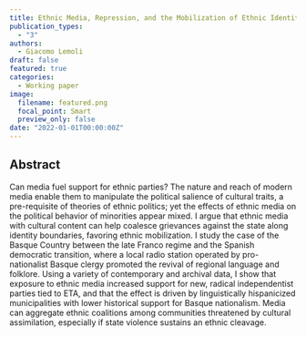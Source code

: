 ```yaml
---
title: Ethnic Media, Repression, and the Mobilization of Ethnic Identity
publication_types:
  - "3"
authors:
  - Giacomo Lemoli
draft: false
featured: true
categories:
  - Working paper
image:
  filename: featured.png
  focal_point: Smart
  preview_only: false
date: "2022-01-01T00:00:00Z"
---
```


## Abstract

Can media fuel support for ethnic parties? The nature and reach of modern media enable them to manipulate the political salience of cultural traits, a pre-requisite of theories of ethnic politics; yet the effects of ethnic media on the political behavior of minorities appear mixed. I argue that ethnic media with cultural content can help coalesce grievances against the state along identity boundaries, favoring ethnic mobilization. I study the case of the Basque Country between the late Franco regime and the Spanish democratic transition, where a local radio station operated by pro-nationalist Basque clergy promoted the revival of regional language and folklore. Using a variety of contemporary and archival data, I show that exposure to ethnic media increased support for new, radical independentist parties tied to ETA, and that the effect is driven by linguistically hispanicized municipalities with lower historical support for Basque
nationalism. Media can aggregate ethnic coalitions among communities threatened by cultural assimilation, especially if state violence sustains an ethnic cleavage.

